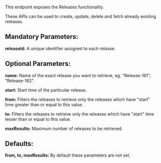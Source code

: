 This endpoint exposes the Releases functionality.

These APIs can be used to create, update, delete and fetch already existing releases.

## Mandatory Parameters:

**releaseId:** A unique identifier assigned to each release.

## Optional Parameters:

**name:** Name of the exact release you want to retrieve, eg. "Release-161", "Release-162".

**start:** Start time of the particular release.

**from:** Filters the releases to retrieve only the releases which have "start" time greater than or equal to this value.

**to:** Filters the releases to retrieve only the releases which have "start" time lesser than or equal to this value.

**maxResults:** Maximum number of releases to be retrieved.

## Defaults:

**from, to, maxResults:** By default these parameters are not set.  

